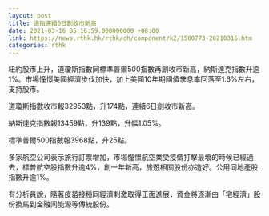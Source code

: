 ```yaml
---
layout: post
title: 道指連續6日創收市新高
date: 2021-03-16 05:16:59.000000000 +08:00
link: https://news.rthk.hk/rthk/ch/component/k2/1580773-20210316.htm
categories: rthk
---
```


紐約股市上升，道瓊斯指數同標準普爾500指數再創收市新高，納斯達克指數升逾1%。市場憧憬美國經濟步伐加快，加上美國10年期國債孳息率回落至1.6%左右，支持股市。

道瓊斯指數收市報32953點，升174點，連續6日創收市新高。

納斯達克指數報13459點，升139點，升幅1.05%。

標準普爾500指數報3968點，升25點。

多家航空公司表示旅行訂票增加，市場憧憬航空業受疫情打擊最壞的時候已經過去，標普航空股指數升逾4%，創一年新高，旅遊相關股份亦造好。公用同地產股指數升逾1%。

有分析員說，隨著疫苗接種同經濟刺激取得正面進展，資金將逐漸由「宅經濟」股份換馬到金融同能源等傳統股份。
